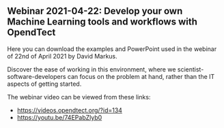 ## Webinar 2021-04-22: Develop your own Machine Learning tools and workflows with OpendTect

Here you can download the examples and PowerPoint used in the webinar of 22nd of April 2021 by David Markus.

Discover the ease of working in this environment, where we scientist-software-developers can focus on the problem at hand, rather than the IT aspects of getting started.

The webinar video can be viewed from these links:
- https://videos.opendtect.org/?id=134
- https://youtu.be/74EPabZlyb0

